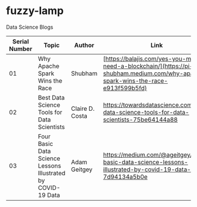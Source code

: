 # fuzzy-lamp
Data Science Blogs

| Serial Number | Topic | Author | Link |
| --- |---| --- | --- |
| 01 | Why Apache Spark Wins the Race | Shubham  | [https://balajis.com/yes-you-may-need-a-blockchain/](https://pi-shubham.medium.com/why-apache-spark-wins-the-race-e913f599b5fd) |
| 02 | Best Data Science Tools for Data Scientists | Claire D. Costa | https://towardsdatascience.com/best-data-science-tools-for-data-scientists-75be64144a88 |
| 03 | Four Basic Data Science Lessons Illustrated by COVID-19 Data | Adam Geitgey | https://medium.com/@ageitgey/four-basic-data-science-lessons-illustrated-by-covid-19-data-7d94134a5b0e |
